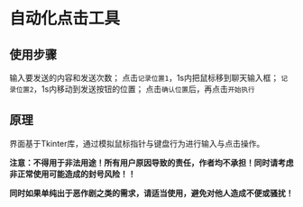 # 自动化点击工具
## 使用步骤
输入要发送的内容和发送次数；
点击`记录位置1`，1s内把鼠标移到聊天输入框；
`记录位置2`，1s内移动到发送按钮的位置；
点击`确认位置`后，再点击`开始执行`

## 原理
界面基于Tkinter库，通过模拟鼠标指针与键盘行为进行输入与点击操作。

**注意：不得用于非法用途！所有用户原因导致的责任，作者均不承担！同时请考虑非正常使用可能造成的封号风险！！**


**同时如果单纯出于恶作剧之类的需求，请适当使用，避免对他人造成不便或骚扰！**

